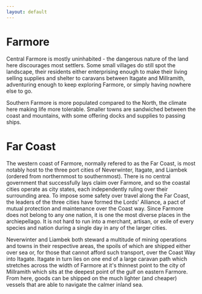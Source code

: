 ```yaml
---
layout: default
---
```


# Farmore
Central Farmore is mostly uninhabited - the dangerous nature of the land here discourages most settlers. Some small villages do still spot the landscape, their residents either enterprising enough to make their living selling supplies and shelter to caravans between Itagate and Millramith, adventuring enough to keep exploring Farmore, or simply having nowhere else to go.

Southern Farmore is more populated compared to the North, the climate here making life more tolerable. Smaller towns are sandwiched between the coast and mountains, with some offering docks and supplies to passing ships.

# Far Coast
The western coast of Farmore, normally refered to as the Far Coast, is most notably host to the three port cities of Neverwinter, Itagate, and Liambek (ordered from northernmost to southernmost). There is no central government that successfully lays claim over Farmore, and so the coastal cities operate as city states, each independently ruling over their surrounding area. To impose some safety over travel along the Far Coast, the leaders of the three cities have formed the Lords' Alliance, a pact of mutual protection and maintenance over the Coast way. Since Farmore does not belong to any one nation, it is one the most diverse places in the archiepellago. It is not hard to run into a merchant, artisan, or exile of every species and nation during a single day in any of the larger cities.

Neverwinter and Liambek both steward a multitude of mining operations and towns in their respective areas, the spoils of which are shipped either over sea or, for those that cannot afford such transport, over the Coast Way into Itagate. Itagate in turn lies on one end of a large caravan path which stretches across the width of Farmore at it's thinnest point to the city of Millramith which sits at the deepest point of the gulf on eastern Farmore. From here, goods can be shipped on the much lighter (and cheaper) vessels that are able to navigate the calmer inland sea.